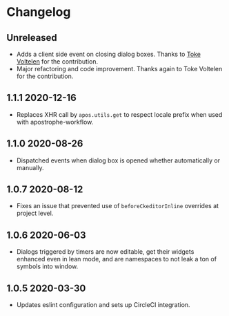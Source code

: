 # Changelog

## Unreleased

- Adds a client side event on closing dialog boxes. Thanks to [Toke Voltelen](https://github.com/Tokimon) for the contribution.
- Major refactoring and code improvement. Thanks again to Toke Voltelen for the contribution.

## 1.1.1 2020-12-16

- Replaces XHR call by `apos.utils.get` to respect locale prefix when used with apostrophe-workflow.

## 1.1.0 2020-08-26

- Dispatched events when dialog box is opened whether automatically or manually.

## 1.0.7 2020-08-12

- Fixes an issue that prevented use of `beforeCkeditorInline` overrides at project level.

## 1.0.6 2020-06-03

- Dialogs triggered by timers are now editable, get their widgets enhanced even in lean mode, and are namespaces to not leak a ton of symbols into window.

## 1.0.5 2020-03-30

- Updates eslint configuration and sets up CircleCI integration.
